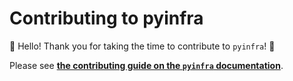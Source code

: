 # Contributing to pyinfra

🎉 Hello! Thank you for taking the time to contribute to `pyinfra`! 🎉

Please see [**the contributing guide on the `pyinfra` documentation**](https://docs.pyinfra.com/en/latest/contributing.html).
